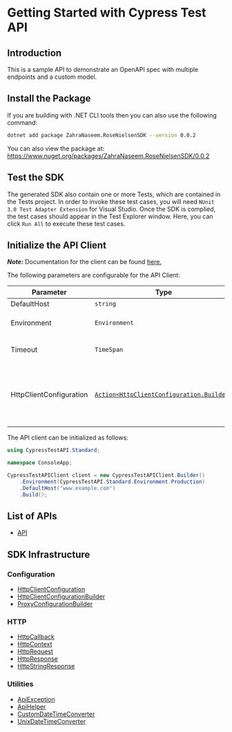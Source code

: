 
# Getting Started with Cypress Test API

## Introduction

This is a sample API to demonstrate an OpenAPI spec with multiple endpoints and a custom model.

## Install the Package

If you are building with .NET CLI tools then you can also use the following command:

```bash
dotnet add package ZahraNaseem.RoseNielsenSDK --version 0.0.2
```

You can also view the package at:
https://www.nuget.org/packages/ZahraNaseem.RoseNielsenSDK/0.0.2

## Test the SDK

The generated SDK also contain one or more Tests, which are contained in the Tests project. In order to invoke these test cases, you will need `NUnit 3.0 Test Adapter Extension` for Visual Studio. Once the SDK is complied, the test cases should appear in the Test Explorer window. Here, you can click `Run All` to execute these test cases.

## Initialize the API Client

**_Note:_** Documentation for the client can be found [here.](https://www.github.com/ZahraN444/rose-nielsen-dotnet-sdk/tree/0.0.2/doc/client.md)

The following parameters are configurable for the API Client:

| Parameter | Type | Description |
|  --- | --- | --- |
| DefaultHost | `string` | *Default*: `"www.example.com"` |
| Environment | `Environment` | The API environment. <br> **Default: `Environment.Production`** |
| Timeout | `TimeSpan` | Http client timeout.<br>*Default*: `TimeSpan.FromSeconds(100)` |
| HttpClientConfiguration | [`Action<HttpClientConfiguration.Builder>`](https://www.github.com/ZahraN444/rose-nielsen-dotnet-sdk/tree/0.0.2/doc/http-client-configuration-builder.md) | Action delegate that configures the HTTP client by using the HttpClientConfiguration.Builder for customizing API call settings.<br>*Default*: `new HttpClient()` |

The API client can be initialized as follows:

```csharp
using CypressTestAPI.Standard;

namespace ConsoleApp;

CypressTestAPIClient client = new CypressTestAPIClient.Builder()
    .Environment(CypressTestAPI.Standard.Environment.Production)
    .DefaultHost("www.example.com")
    .Build();
```

## List of APIs

* [API](https://www.github.com/ZahraN444/rose-nielsen-dotnet-sdk/tree/0.0.2/doc/controllers/api.md)

## SDK Infrastructure

### Configuration

* [HttpClientConfiguration](https://www.github.com/ZahraN444/rose-nielsen-dotnet-sdk/tree/0.0.2/doc/http-client-configuration.md)
* [HttpClientConfigurationBuilder](https://www.github.com/ZahraN444/rose-nielsen-dotnet-sdk/tree/0.0.2/doc/http-client-configuration-builder.md)
* [ProxyConfigurationBuilder](https://www.github.com/ZahraN444/rose-nielsen-dotnet-sdk/tree/0.0.2/doc/proxy-configuration-builder.md)

### HTTP

* [HttpCallback](https://www.github.com/ZahraN444/rose-nielsen-dotnet-sdk/tree/0.0.2/doc/http-callback.md)
* [HttpContext](https://www.github.com/ZahraN444/rose-nielsen-dotnet-sdk/tree/0.0.2/doc/http-context.md)
* [HttpRequest](https://www.github.com/ZahraN444/rose-nielsen-dotnet-sdk/tree/0.0.2/doc/http-request.md)
* [HttpResponse](https://www.github.com/ZahraN444/rose-nielsen-dotnet-sdk/tree/0.0.2/doc/http-response.md)
* [HttpStringResponse](https://www.github.com/ZahraN444/rose-nielsen-dotnet-sdk/tree/0.0.2/doc/http-string-response.md)

### Utilities

* [ApiException](https://www.github.com/ZahraN444/rose-nielsen-dotnet-sdk/tree/0.0.2/doc/api-exception.md)
* [ApiHelper](https://www.github.com/ZahraN444/rose-nielsen-dotnet-sdk/tree/0.0.2/doc/api-helper.md)
* [CustomDateTimeConverter](https://www.github.com/ZahraN444/rose-nielsen-dotnet-sdk/tree/0.0.2/doc/custom-date-time-converter.md)
* [UnixDateTimeConverter](https://www.github.com/ZahraN444/rose-nielsen-dotnet-sdk/tree/0.0.2/doc/unix-date-time-converter.md)

